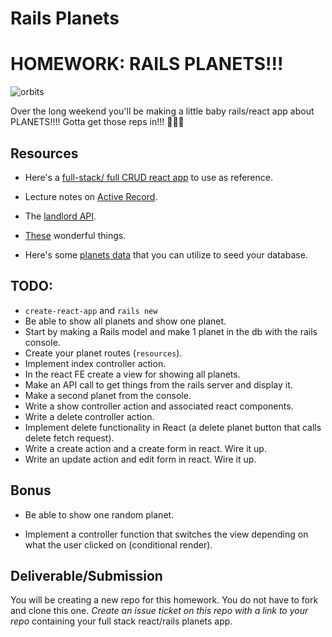 # Rails Planets

# HOMEWORK: RAILS PLANETS!!!

![orbits](https://iwsmt-content-ok2nbdvvyp8jbrhdp.stackpathdns.com/2282013232750iAtC2afkODS6U.gif)

Over the long weekend you'll be making a little baby rails/react app about PLANETS!!!! Gotta get those reps in!!! 💪💪💪

## Resources

- Here's a [full-stack/ full CRUD react app](https://git.generalassemb.ly/wdi-nyc-lambda/react-rails-monsters) to use as reference. 

- Lecture notes on [Active Record](https://git.generalassemb.ly/wdi-nyc-lambda/active_record_intro).

- The [landlord API](https://git.generalassemb.ly/wdi-nyc-lambda/rails-landlord-api).

- [These](https://guides.rubyonrails.org/) wonderful things.

- Here's some [planets data](planets.rb) that you can utilize to seed your database.

## TODO:

- `create-react-app` and `rails new`
- Be able to show all planets and show one planet.
- Start by making a Rails model and make 1 planet in the db with the rails console.
- Create your planet routes (`resources`).
- Implement index controller action.
- In the react FE create a view for showing all planets.
- Make an API call to get things from the rails server and display it.
- Make a second planet from the console.
- Write a show controller action and associated react components.
- Write a delete controller action.
- Implement delete functionality in React (a delete planet button that calls delete fetch request).
- Write a create action and a create form in react. Wire it up.
- Write an update action and edit form in react. Wire it up.

## Bonus

- Be able to show one random planet.

- Implement a controller function that switches the view depending on what the user clicked on (conditional render).

## Deliverable/Submission

You will be creating a new repo for this homework. You do not have to fork and clone this one. _Create an issue ticket on this repo with a link to your repo_ containing your full stack react/rails planets app.

